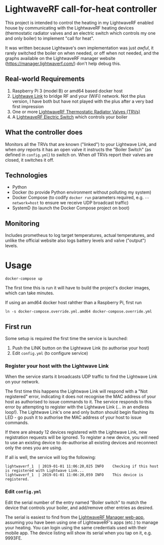 # LightwaveRF call-for-heat controller

This project is intended to control the heating in my LightwaveRF enabled house by communicating with the LightwaveRF heating devices (thermostatic radiator valves and an electric switch which controls my one and only boiler) to implement "call for heat".

It was written because Lightwave's own implementation was just *awful*, it rarely switched the boiler on when needed, or off when not needed, and the graphs available on the LightwaveRF manager website (https://manager.lightwaverf.com/) don't help debug this.

## Real-world Requirements

1. Raspberry Pi 3 (model B) or amd64 based docker host
2. [Lightwave Link](https://lightwaverf.com/collections/control-connect-series/products/jsjslw930-lightwaverf-wifi-link-wi-fi-link-lightwave-link) to bridge RF and your (WiFi) network. Not the plus version, I have both but have not played with the plus after a very bad first impression
3. One or more [LightwaveRF Thermostatic Radiator Valves (TRVs)](https://lightwaverf.com/products/wireless-radiator-valves)
4. A [LightwaveRF Electric Switch](https://lightwaverf.com/products/electric-switch) which controls your boiler

## What the controller does

Monitors all the TRVs that are known ("linked") to your Lightwave Link, and when *any* reports it has an open valve it instructs the "Boiler Switch" (as defined in `config.yml`) to switch on. When *all* TRVs report their valves are closed, it switches it off.

## Technologies

* Python
* Docker (to provide Python environment without polluting my system)
* Docker Compose (to codify `docker run` parameters required, e.g. `--network=host` to ensure we receive UDP broadcast traffic)
* SystemD (to launch the Docker Compose project on boot)

## Monitoring

Includes prometheus to log target temperatures, actual temperatures, and unlike the official website also logs battery levels and valve ("output") levels.

# Usage

```
docker-compose up
```

The first time this is run it will have to build the project's docker images, which can take minutes.

If using an amd64 docker host rahther than a Raspberry Pi, first run

```
ln -s docker-compose.override.yml.amd64 docker-compose.override.yml
```

## First run

Some setup is required the first time the service is launched:

1. Push the LINK button on the Lightwave Link (to authorise your host)
2. Edit `config.yml` (to configure service)

### Register your host with the Lightwave Link

When the service starts it broadcasts UDP traffic to find the Lightwave Link on your network.

The first time this happens the Lightwave Link will respond with a "Not registered" error, indicating it does not recognise the MAC address of your host as authorised to issue commands to it. The service responds to this error by attempting to register with the Lightwave Link (... in an endless loop!). The Lightwave Link's one and only button should begin flashing its LED - go push it to authorise the MAC address of your host to issue commands.

If there are already 12 devices registered with the Lightwave Link, new registration requests will be ignored. To register a new device, you will need to use an existing device to de-authorise all existing devices and reconnect only the ones you are using.

If all is well, the service will log the following:

```
lightwaverf_1  | 2019-01-01 11:06:20,025 INFO    Checking if this host is registered with Lightwave Link...
lightwaverf_1  | 2019-01-01 11:06:20,059 INFO    This device is registered.
```

### Edit `config.yml`

Edit the serial number of the entry named "Boiler switch" to match the device that controls your boiler, and add/remove other entries as desired.

The serial is easiest to find from the [LightwaveRF Manager web-app](https://manager.lightwaverf.com/heating-device-list), assuming you have been using one of LightwaveRF's apps (etc.) to manage your heating. You can login using the same credentials used with their mobile app.  The device listing will show its serial when you tap on it, e.g. 9993FE.
